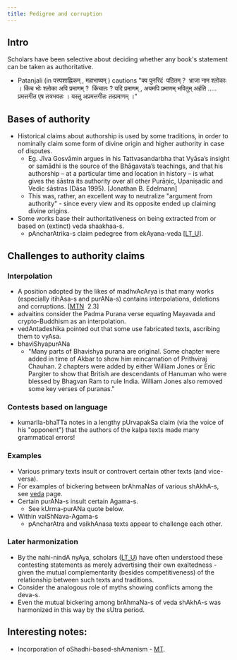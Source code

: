 ```yaml
---
title: Pedigree and corruption
---
```


## Intro
Scholars have been selective about deciding whether any book's statement can be taken as authoritative.
- Patanjali (in पस्पशाह्निकम् , महाभाष्यम् ) cautions "क्व पुनरिदं  पठितम् ?  भ्राजा नाम श्लोकाः । किंच भोः श्लोका अपि प्रमाणम् ?  किंचातः ? यदि प्रमाणम् , अयमपि प्रमाणम् भवितुम् अर्हति ..... प्रमत्तगीत एष तत्रभवतः । यस्तु अप्रमत्तगीतः तत्प्रमाणम् ।"


## Bases of authority
- Historical claims about authorship is used by some traditions, in order to nominally claim some form of divine origin and higher authority in case of disputes.
  - Eg. Jīva Gosvāmin argues in his Tattvasandarbha that Vyāsa’s insight or samādhi is the source of the Bhāgavata’s teachings, and that his authorship – at a particular time and location in history – is what gives the śāstra its authority over all other Purāṇic, Upaniṣadic and Vedic śāstras (Dāsa 1995). \[Jonathan B. Edelmann\]
  - This was, rather, an excellent way to neutralize "argument from authority" - since every view and its opposite ended up claiming divine origins.
- Some works base their authoritativeness on being extracted from or based on (extinct) veda shaakhaa-s.
    - pAncharAtrika-s claim pedegree from ekAyana-veda \[[LT_U](https://archive.org/stream/LakshmiTantra/Lakshmi%20Tantra%201975%20VKrishnamacharya#page/n10/mode/1up)\].

## Challenges to authority claims
### Interpolation
- A position adopted by the likes of madhvAcArya is that many works (especially itihAsa-s and purANa-s) contains interpolations, deletions and corruptions. \[[MTN](http://mahabharata-resources.org/mbtntrans/chapter_2_gururajahrao.pdf)  2.3\]
- advaitins consider the Padma Purana verse equating Mayavada and crypto-Buddhism as an interpolation.
- vedAntadeshika pointed out that some use fabricated texts, ascribing them to vyAsa.
- bhaviShyapurANa
    - "Many parts of Bhavishya purana are original. Some chapter were added in time of Akbar to show him reincarnation of Prithviraj Chauhan. 2 chapters were added by either William Jones or Eric Pargiter to show that British are descendants of Hanuman who were blessed by Bhagvan Ram to rule India. William Jones also removed some key verses of puranas."

### Contests based on language
- kumarIla-bhaTTa notes in a lengthy pUrvapakSa claim (via the voice of his "opponent") that the authors of the kalpa texts made many grammatical errors!

### Examples
- Various primary texts insult or controvert certain other texts (and vice-versa).
- For examples of bickering between brAhmaNas of various shAkhA-s, see [veda](../vedas/) page.
- Certain purANa-s insult certain Agama-s.
    - See kUrma-purANa quote below.
- Within vaiShNava-Agama-s
    - pAncharAtra and vaikhAnasa texts appear to challenge each other.

### Later harmonization
- By the nahi-nindA nyAya, scholars ([LT_U](https://archive.org/stream/LakshmiTantra/Lakshmi%20Tantra%201975%20VKrishnamacharya#page/n12/mode/1up)) have often understood these contesting statements as merely advertising their own exaltedness - given the mutual complementarity (besides competitiveness) of the relationship between such texts and traditions.
- Consider the analogous role of myths showing conflicts among the deva-s.
- Even the mutual bickering among brAhmaNa-s of veda shAkhA-s was harmonized in this way by the sUtra period.

## Interesting notes: 
- Incorporation of oShadhi-based-shAmanism - [MT](https://manasataramgini.wordpress.com/2007/04/18/keshi-visham/).
